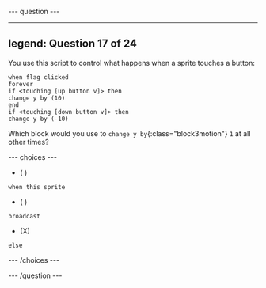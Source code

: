 
--- question ---

---
legend: Question 17 of 24
---

You use this script to control what happens when a sprite touches a button:

```blocks3
when flag clicked
forever
if <touching [up button v]> then
change y by (10)
end
if <touching [down button v]> then
change y by (-10)
```

Which block would you use to `change y by`{:class="block3motion"} `1` at all other times?

--- choices ---

- ( )
```blocks3
when this sprite 
```
- ( )
```blocks3
broadcast
```
- (X)
```blocks3
else
```
--- /choices ---

--- /question ---
